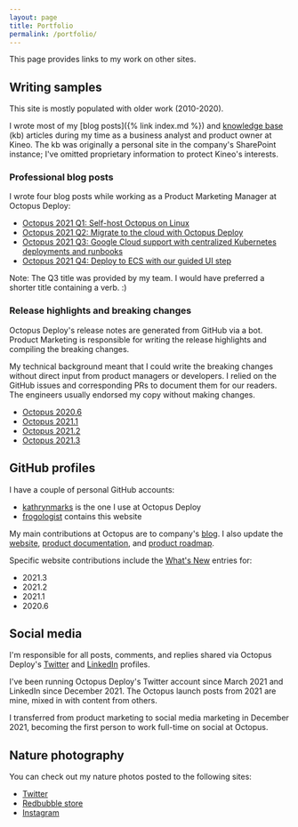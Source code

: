 ```yaml
---
layout: page
title: Portfolio
permalink: /portfolio/
---
```


This page provides links to my work on other sites.

## Writing samples

This site is mostly populated with older work (2010-2020).

I wrote most of my [blog posts]({% link index.md %}) and [knowledge base](https://frogologist.github.io/kb) (kb) articles during my time as a business analyst and product owner at Kineo. The kb was originally a personal site in the company's SharePoint instance; I've omitted proprietary information to protect Kineo's interests.

### Professional blog posts

I wrote four blog posts while working as a Product Marketing Manager at Octopus Deploy:

- [Octopus 2021 Q1: Self-host Octopus on Linux](https://octopus.com/blog/octopus-release-2021-q1)
- [Octopus 2021 Q2: Migrate to the cloud with Octopus Deploy](https://octopus.com/blog/octopus-release-2021-q2)
- [Octopus 2021 Q3: Google Cloud support with centralized Kubernetes deployments and runbooks](https://octopus.com/blog/octopus-release-2021-q3)
- [Octopus 2021 Q4: Deploy to ECS with our guided UI step](https://octopus.com/blog/octopus-release-2021-q4)

Note: The Q3 title was provided by my team. I would have preferred a shorter title containing a verb. :)

### Release highlights and breaking changes

Octopus Deploy's release notes are generated from GitHub via a bot. Product Marketing is responsible for writing the release highlights and compiling the breaking changes.

My technical background meant that I could write the breaking changes without direct input from product managers or developers. I relied on the GitHub issues and corresponding PRs to document them for our readers. The engineers usually endorsed my copy without making changes.

- [Octopus 2020.6](https://octopus.com/downloads/whatsnew/2020.6)
- [Octopus 2021.1](https://octopus.com/downloads/whatsnew/2021.1)
- [Octopus 2021.2](https://octopus.com/downloads/whatsnew/2021.2)
- [Octopus 2021.3](https://octopus.com/downloads/whatsnew/2021.3)

## GitHub profiles

I have a couple of personal GitHub accounts:

- [kathrynmarks](https://github.com/kathrynmarks) is the one I use at Octopus Deploy
- [frogologist](https://github.com/frogologist) contains this website

My main contributions at Octopus are to company's [blog](https://octopus.com/blog). I also update the [website](https://octopus.com), [product documentation](https://octopus.com/docs), and [product roadmap](https://octopus.com/company/roadmap).

Specific website contributions include the [What's New](https://octopus.com/whatsnew) entries for:
  - 2021.3
  - 2021.2
  - 2021.1
  - 2020.6

## Social media

I'm responsible for all posts, comments, and replies shared via Octopus Deploy's [Twitter](https://twitter.com/OctopusDeploy) and [LinkedIn](https://www.linkedin.com/company/octopus-deploy/) profiles.

I've been running Octopus Deploy's Twitter account since March 2021 and LinkedIn since December 2021. The Octopus launch posts from 2021 are mine, mixed in with content from others.

I transferred from product marketing to social media marketing in December 2021, becoming the first person to work full-time on social at Octopus.

## Nature photography

You can check out my nature photos posted to the following sites:

- [Twitter](https://twitter.com/malleekat)
- [Redbubble store](http://malleekat.redbubble.com)
- [Instagram](https://www.instagram.com/frogologist)



